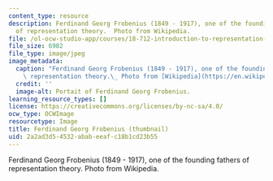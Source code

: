 ```yaml
---
content_type: resource
description: Ferdinand Georg Frobenius (1849 - 1917), one of the founding fathers
  of representation theory.  Photo from Wikipedia.
file: /ol-ocw-studio-app/courses/18-712-introduction-to-representation-theory-fall-2010/2a2ad3d54532ababeeafc18b1cd23b55_18-712f08-th.jpg
file_size: 6982
file_type: image/jpeg
image_metadata:
  caption: "Ferdinand Georg Frobenius (1849 - 1917), one of the founding fathers of\
    \ representation theory.\_ Photo from [Wikipedia](https://en.wikipedia.org/wiki/Ferdinand_Georg_Frobenius)."
  credit: ''
  image-alt: Portait of Ferdinand Georg Frobenius.
learning_resource_types: []
license: https://creativecommons.org/licenses/by-nc-sa/4.0/
ocw_type: OCWImage
resourcetype: Image
title: Ferdinand Georg Frobenius (thumbnail)
uid: 2a2ad3d5-4532-abab-eeaf-c18b1cd23b55
---
```

Ferdinand Georg Frobenius (1849 - 1917), one of the founding fathers of representation theory.  Photo from Wikipedia.